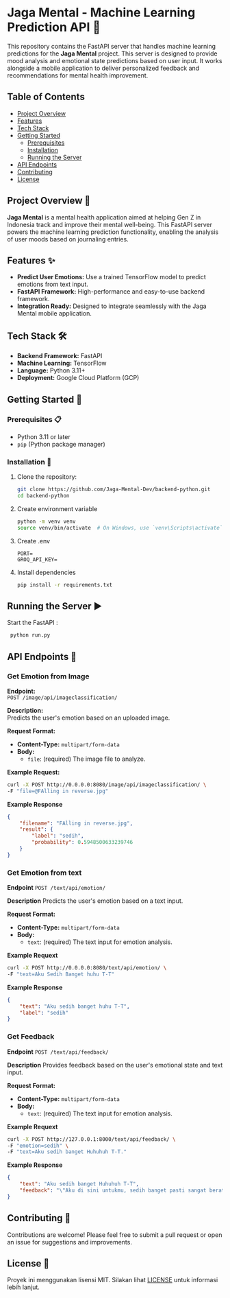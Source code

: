 # Jaga Mental - Machine Learning Prediction API 🧠

This repository contains the FastAPI server that handles machine learning predictions for the **Jaga Mental** project. This server is designed to provide mood analysis and emotional state predictions based on user input. It works alongside a mobile application to deliver personalized feedback and recommendations for mental health improvement.

## Table of Contents
- [Project Overview](#project-overview)
- [Features](#features)
- [Tech Stack](#tech-stack)
- [Getting Started](#getting-started)
  - [Prerequisites](#prerequisites)
  - [Installation](#installation)
  - [Running the Server](#running-the-server)
- [API Endpoints](#api-endpoints)
- [Contributing](#contributing)
- [License](#license)

## Project Overview 📖

**Jaga Mental** is a mental health application aimed at helping Gen Z in Indonesia track and improve their mental well-being. This FastAPI server powers the machine learning prediction functionality, enabling the analysis of user moods based on journaling entries.

## Features ✨

- **Predict User Emotions:** Use a trained TensorFlow model to predict emotions from text input.
- **FastAPI Framework:** High-performance and easy-to-use backend framework.
- **Integration Ready:** Designed to integrate seamlessly with the Jaga Mental mobile application.

## Tech Stack 🛠️

- **Backend Framework:** FastAPI
- **Machine Learning:** TensorFlow
- **Language:** Python 3.11+
- **Deployment:** Google Cloud Platform (GCP)

## Getting Started  🚀

### Prerequisites 📋

- Python 3.11 or later
- `pip` (Python package manager)

### Installation 💾

1. Clone the repository:

   ```bash
   git clone https://github.com/Jaga-Mental-Dev/backend-python.git
   cd backend-python
   ```
3. Create environment variable
   
   ```bash
   python -m venv venv
   source venv/bin/activate  # On Windows, use `venv\Scripts\activate`
   ```

4. Create .env

   ```.env
   PORT=
   GROQ_API_KEY=
   ```

5. Install dependencies

   ```bash
   pip install -r requirements.txt
   ```

## Running the Server ▶️

Start the FastAPI :

 ```bash
  python run.py
 ```

## API Endpoints 🔗

### Get Emotion from Image

**Endpoint:**  
`POST /image/api/imageclassification/`

**Description:**  
Predicts the user's emotion based on an uploaded image.

**Request Format:**  
- **Content-Type:** `multipart/form-data`
- **Body:**
  - `file`: (required) The image file to analyze.

**Example Request:**  
```bash
curl -X POST http://0.0.0.0:8080/image/api/imageclassification/ \
-F "file=@FAlling in reverse.jpg"
```

**Example Response**

```json
{
    "filename": "FAlling in reverse.jpg",
    "result": {
        "label": "sedih",
        "probability": 0.5948500633239746
    }
}
```

### Get Emotion from text

**Endpoint**
`POST /text/api/emotion/`

**Description**
Predicts the user's emotion based on a text input.

**Request Format:**  
- **Content-Type:** `multipart/form-data`
- **Body:**
  - `text`: (required) The text input for emotion analysis.

**Example Requext**

```bash
curl -X POST http://0.0.0.0:8080/text/api/emotion/ \
-F "text=Aku Sedih Banget huhu T-T"
```

**Example Response**

```json
{
    "text": "Aku sedih banget huhu T-T",
    "label": "sedih"
}
```

### Get Feedback

**Endpoint**
`POST /text/api/feedback/`

**Description**
Provides feedback based on the user's emotional state and text input.

**Request Format:**  
- **Content-Type:** `multipart/form-data`
- **Body:**
  - `text`: (required) The text input for emotion analysis.

**Example Requext**

```bash
curl -X POST http://127.0.0.1:8000/text/api/feedback/ \
-F "emotion=sedih" \
-F "text=Aku sedih banget Huhuhuh T-T."
```

**Example Response**

```json
{
    "text": "Aku sedih banget Huhuhuh T-T",
    "feedback": "\"Aku di sini untukmu, sedih banget pasti sangat berat untukmu. Kamu tidak sendirian, aku ada di sini untuk mendengarkan dan menemanimu. Jangan ragu untuk berbagi apa yang sedang kamu rasakan, aku siap mendengarkan dengan hati terbuka.\""
}
```

## Contributing 🤝
Contributions are welcome! Please feel free to submit a pull request or open an issue for suggestions and improvements.

## License 📜
Proyek ini menggunakan lisensi MIT. Silakan lihat [LICENSE](./LICENSE) untuk informasi lebih lanjut.

